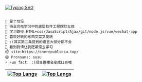 


[![Typing SVG](https://readme-typing-svg.herokuapp.com/?lines=温柔仅供参考,一切请以生气时间为准ovo)](https://git.io/typing-svg)

```text

💬 是个垃圾
🔭 待业充电学习中的底层软件工程摆烂女孩
🌱 学习路径:HTML+css/JavaScript/Ajax/git/node.js/vue/wechat-app
👯 喜欢好玩的东西又菜又爱玩
🤔 :(其实第二条提到的语言大部分都不会
💬 看到我请让我赶紧滚去学习
📫 site:https://onerepublicsu.top/
😄 Pronouns: susu
⚡ Fun fact: :)绿豆跳楼会变成红豆哦
```



[![Top Langs](https://github-readme-stats.vercel.app/api/top-langs/?username=OneRepublicSu&show_icons=true&count_private=true&theme=graywhite)](https://github.com/OneRepublicSu/github-readme-stats) |  [![Top Langs](https://activity-graph.herokuapp.com/graph?username=OneRepublicSu&theme=github-light)](https://github.com/OneRepublicSu/github-readme-stats)
:-------------------------:|:-------------------------:
